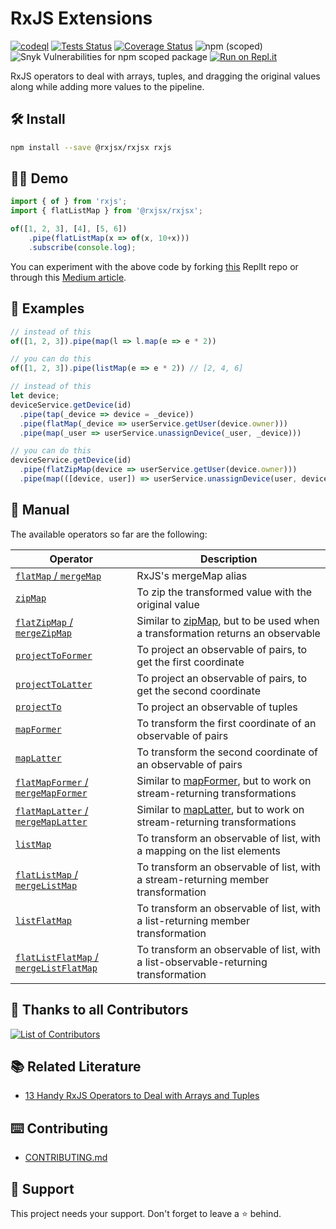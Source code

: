 # RxJS Extensions
[![codeql](https://github.com/rxjsx/rxjsx/actions/workflows/codeql-analysis.yml/badge.svg)](https://github.com/rxjsx/rxjsx/actions/workflows/codeql-analysis.yml)
[![Tests Status](https://github.com/rxjsx/rxjsx/actions/workflows/node.yml/badge.svg)](https://github.com/rxjsx/rxjsx/actions/workflows/node.yml)
[![Coverage Status](https://coveralls.io/repos/github/rxjsx/rxjsx/badge.svg?branch=aerabi/add-coverage)](https://coveralls.io/github/rxjsx/rxjsx?branch=aerabi/add-coverage)
![npm (scoped)](https://img.shields.io/npm/v/@rxjsx/rxjsx)
![Snyk Vulnerabilities for npm scoped package](https://img.shields.io/snyk/vulnerabilities/npm/@rxjsx/rxjsx)
[![Run on Repl.it](https://docs.replit.com/images/repls/run-on-replit.svg)](https://replit.com/@aerabi/flatListMap#index.ts)

RxJS operators to deal with arrays, tuples, and dragging the original values along while adding more values to the pipeline.

## :hammer_and_wrench: Install
```bash
npm install --save @rxjsx/rxjsx rxjs
```

## :technologist: Demo
```typescript
import { of } from 'rxjs';
import { flatListMap } from '@rxjsx/rxjsx';

of([1, 2, 3], [4], [5, 6])
    .pipe(flatListMap(x => of(x, 10+x)))
    .subscribe(console.log);
```
You can experiment with the above code by forking [this](https://replit.com/@aerabi/flatListMap#index.ts)
ReplIt repo or through this [Medium article](https://itnext.io/13-handy-rxjs-operators-ab5a9a1db60).

## :open_book: Examples
```typescript
// instead of this
of([1, 2, 3]).pipe(map(l => l.map(e => e * 2))

// you can do this
of([1, 2, 3]).pipe(listMap(e => e * 2)) // [2, 4, 6]
```

```typescript
// instead of this
let device;
deviceService.getDevice(id)
  .pipe(tap(_device => device = _device))
  .pipe(flatMap(_device => userService.getUser(device.owner)))
  .pipe(map(_user => userService.unassignDevice(_user, _device)))

// you can do this
deviceService.getDevice(id)
  .pipe(flatZipMap(device => userService.getUser(device.owner)))
  .pipe(map(([device, user]) => userService.unassignDevice(user, device)))
```

## :notebook: Manual

The available operators so far are the following:

Operator | Description |
--- | --- |
[`flatMap` / `mergeMap`](https://github.com/rxjsx/rxjsx/tree/master/docs/operators#flatmap) | RxJS's mergeMap alias |
[`zipMap`](https://github.com/rxjsx/rxjsx/tree/master/docs/operators#zipmap) | To zip the transformed value with the original value |
[`flatZipMap` / `mergeZipMap`](https://github.com/rxjsx/rxjsx/tree/master/docs/operators#flatzipmap) | Similar to [zipMap](https://github.com/rxjsx/rxjsx/tree/master/docs/operators#zipmap), but to be used when a transformation returns an observable | 
[`projectToFormer`](https://github.com/rxjsx/rxjsx/tree/master/docs/operators#projecttoformer) | To project an observable of pairs, to get the first coordinate |
[`projectToLatter`](https://github.com/rxjsx/rxjsx/tree/master/docs/operators#projecttolatter) | To project an observable of pairs, to get the second coordinate |
[`projectTo`](https://github.com/rxjsx/rxjsx/tree/master/docs/operators#projectto) | To project an observable of tuples | 
[`mapFormer`](https://github.com/rxjsx/rxjsx/tree/master/docs/operators#mapformer) | To transform the first coordinate of an observable of pairs | 
[`mapLatter`](https://github.com/rxjsx/rxjsx/tree/master/docs/operators#maplatter) | To transform the second coordinate of an observable of pairs | 
[`flatMapFormer` / `mergeMapFormer`](https://github.com/rxjsx/rxjsx/tree/master/docs/operators#flatmapformer) | Similar to [mapFormer](https://github.com/rxjsx/rxjsx/tree/master/docs/operators#mapformer), but to work on stream-returning transformations |
[`flatMapLatter` / `mergeMapLatter`](https://github.com/rxjsx/rxjsx/tree/master/docs/operators#flatmaplatter) | Similar to [mapLatter](https://github.com/rxjsx/rxjsx/tree/master/docs/operators#maplatter), but to work on stream-returning transformations | 
[`listMap`](https://github.com/rxjsx/rxjsx/tree/master/docs/operators#listmap) | To transform an observable of list, with a mapping on the list elements |
[`flatListMap` / `mergeListMap`](https://github.com/rxjsx/rxjsx/tree/master/docs/operators#flatlistmap) | To transform an observable of list, with a stream-returning member transformation |
[`listFlatMap`](https://github.com/rxjsx/rxjsx/tree/master/docs/operators#listflatmap) | To transform an observable of list, with a list-returning member transformation |
[`flatListFlatMap` / `mergeListFlatMap`](https://github.com/rxjsx/rxjsx/tree/master/docs/operators#flatlistflatmap) | To transform an observable of list, with a list-observable-returning transformation|

## :muscle: Thanks to all Contributors
[![List of Contributors](https://contrib.rocks/image?repo=rxjsx/rxjsx)](https://github.com/rxjsx/rxjsx/graphs/contributors)

## :books: Related Literature
- [13 Handy RxJS Operators to Deal with Arrays and Tuples](https://itnext.io/13-handy-rxjs-operators-ab5a9a1db60)

## :keyboard: Contributing
- [CONTRIBUTING.md](CONTRIBUTING.md)

## :pray: Support
This project needs your support. Don't forget to leave a :star: behind.
